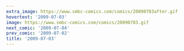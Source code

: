 ```yaml
---
extra_image: https://www.smbc-comics.com/comics/20090703after.gif
hovertext: '2009-07-03'
image: https://www.smbc-comics.com/comics/20090703.gif
next_comic: '2009-07-04'
prev_comic: '2009-07-02'
title: '2009-07-03'
---
```


